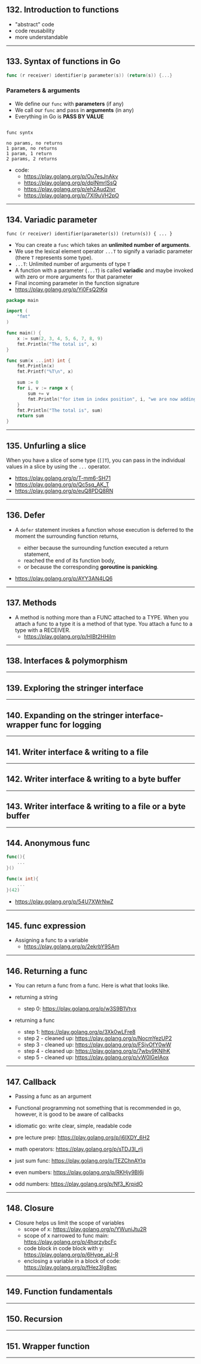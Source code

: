 ## 132. Introduction to functions

* "abstract" code
* code reusability
* more understandable

***

## 133. Syntax of functions in Go

```go
func (r receiver) identifier(p parameter(s)) (return(s)) {...}
```

### Parameters & arguments
* We define our `func` with **parameters** (if any)
* We call our `func` and pass in **arguments** (in any)
* Everything in Go is **PASS BY VALUE**

```

func syntx

no params, no returns
1 param, no returns
1 param, 1 return
2 params, 2 returns
```

* code:
    * https://play.golang.org/p/Ou7esJnAkv
    * https://play.golang.org/p/dpINmrlSsQ
    * https://play.golang.org/p/eh2Aud2jyr
    * https://play.golang.org/p/7Xl9uVH2pO

***

## 134. Variadic parameter

```
func (r receiver) identifier(parameter(s)) (return(s)) { ... }
```

* You can create a `func` which takes an **unlimited number of arguments**. 
* We use the lexical element operator `...T` to signify a variadic parameter (there `T` represents some type).
* `...T`: Unlimited number of arguments of type `T`
* A function with a parameter (`...T`) is called **variadic** and maybe invoked with zero or more arguments for that parameter
* Final incoming parameter in the function signature
* https://play.golang.org/p/Yi0FsQ2tKq

```go
package main

import (
	"fmt"
)

func main() {
	x := sum(2, 3, 4, 5, 6, 7, 8, 9)
	fmt.Println("The total is", x)
}

func sum(x ...int) int {
	fmt.Println(x)
	fmt.Printf("%T\n", x)

	sum := 0
	for i, v := range x {
		sum += v
		fmt.Println("for item in index position", i, "we are now adding", v, "to the total which is now", sum)
	}
	fmt.Println("The total is", sum)
	return sum
}
```

***

## 135. Unfurling a slice

When you have a slice of some type (`[]T`), you can pass in the individual values in a slice by using the `...` operator.

* https://play.golang.org/p/T-mm6-SH71
* https://play.golang.org/p/Qc5sq_AK_T
* https://play.golang.org/p/euQ8PDQ8RN

***

## 136. Defer

* A `defer` statement invokes a function whose execution is deferred to the moment the surrounding function returns, 
    * either because the surrounding function executed a return statement, 
    * reached the end of its function body, 
    * or because the corresponding **goroutine is panicking**.

* https://play.golang.org/p/AYY3AN4LQ6

***

## 137. Methods

* A method is nothing more than a FUNC attached to a TYPE. When you attach a func to a
type it is a method of that type. You attach a func to a type with a RECEIVER.
    * https://play.golang.org/p/HIBt2HHiIm

***

## 138. Interfaces & polymorphism

***

## 139. Exploring the stringer interface

***

## 140. Expanding on the stringer interface- wrapper func for logging

***

## 141. Writer interface & writing to a file

***

## 142. Writer interface & writing to a byte buffer

***

## 143. Writer interface & writing to a file or a byte buffer

***

## 144. Anonymous func

```go
func(){
	...
}()
```

```go
func(x int){
	...
}(42)
```

* https://play.golang.org/p/54U7XWrNwZ

***

## 145. func expression

* Assigning a func to a variable
    * https://play.golang.org/p/2ekrbY9SAm

***

## 146. Returning a func

* You can return a func from a func. Here is what that looks like. 

* returning a string
    * step 0: https://play.golang.org/p/w3S9B1Vtyx

* returning a func
    * step 1: https://play.golang.org/p/3Xk0wLFre8
    * step 2 - cleaned up: https://play.golang.org/p/NocmYezUP2
    * step 3 - cleaned up: https://play.golang.org/p/FSjvOfY0wW
    * step 4 - cleaned up: https://play.golang.org/p/7wbv9KNlhK
    * step 5 - cleaned up: https://play.golang.org/p/vW0IGeIAox

***

## 147. Callback

* Passing a func as an argument
* Functional programming not something that is recommended in go, however, it is good to be aware of callbacks
* idiomatic go: write clear, simple, readable code

* pre lecture prep: https://play.golang.org/p/j6IXDY_6H2
* math operators: https://play.golang.org/p/sTDJ3l_rlj
* just sum func: https://play.golang.org/p/TEZChnAYIq
* even numbers: https://play.golang.org/p/RKHjy9Bl6j
* odd numbers: https://play.golang.org/p/Nf3_KrpidO

***

## 148. Closure

* Closure helps us limit the scope of variables
    * scope of x: https://play.golang.org/p/YWuniJtu2R
    * scope of x narrowed to func main: https://play.golang.org/p/4hqrzybcFc
    * code block in code block with y: https://play.golang.org/p/6Hyqe_aU-R
    * enclosing a variable in a block of code: https://play.golang.org/p/fHez3lg8wc

***

## 149. Function fundamentals

***

## 150. Recursion

***

## 151. Wrapper function

***
